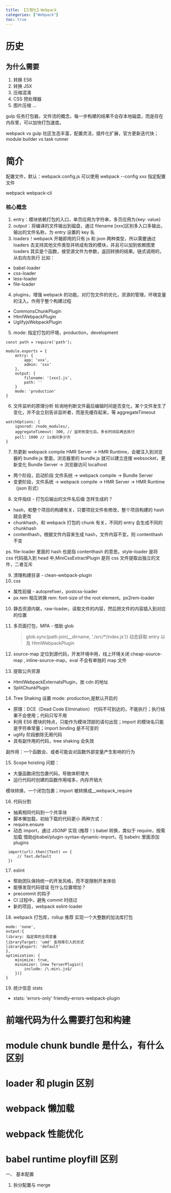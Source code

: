 ```yaml
---
title: 【工程化】Webpack
categories: ["Webpack"]
toc: true
---
```


# 历史

## 为什么需要

1. 转换 ES6
2. 转换 JSX
3. 压缩混淆
4. CSS 预处理器
5. 图片压缩
   ...

gulp 任务打包器，文件流的概念，每一步构建的结果不会存本地磁盘，而是存在内存里，可以加快打包速度。

webpack vs gulp 社区生态丰富，配置灵活，插件化扩展，官方更新迭代快；module builder vs task runner

# 简介

配置文件，默认：webpack.config.js
可以使用 webpack --config xxx 指定配置文件

webpack
webpack-cli

### 核心概念

1. entry：模块依赖打包的入口，单页应用为字符串，多页应用为{key: value}
2. output：将编译的文件输出到磁盘，通过 filename [xxx]区别多入口多输出，输出的文件名称，为 entry 设置的 key 名
3. loaders！webpack 开箱即用的只有 js 和 json 两种类型，所以需要通过 loaders 去支持其他文件类型并转成有效的模块，并且可以加到依赖图里
   loaders 其实是个函数，接受源文件为参数，返回转换的结果。链式调用的，从右向左执行
   比如：

- babel-loader
- css-loader
- less-loader
- file-loader

4. plugins，增强 webpack 的功能，对打包文件的优化，资源的管理，环境变量的注入。作用于整个构建过程

- CommonsChunkPlugin
- HtmlWebpackPlugin
- UglifyjsWebpackPlugin

5. mode: 指定打包的环境，production，development

```
const path = require('path');

module.exports = {
    entry: {
        app: 'xxx',
        admin: 'sss'
    },
    output: {
        filename: '[xxx].js',
        path: ''
    }
    mode: 'production'
}

```

6. 文件监听的原理分析
   轮询地判断文件最后编辑时间是否变化，某个文件发生了变化，并不会立刻告诉监听者，而是先缓存起来，等 aggregateTimeout

```
watchOptions: {
    ignored: /node_modules/,
    aggregateTimeout: 300, // 监听到变化后，多长时间后再去执行
    poll: 1000 // 1s询问多少次
}
```

7. 热更新
   webpack compile
   HMR Server -> HMR Runtime，会被注入到浏览器的 bundle.js 里面，浏览器里的 bundle.js 就可以建立连接 websocket，更新变化
   Bundle Server -> 浏览器访问 localhost

- 两个阶段，启动阶段 文件系统 -> webpack compile -> Bundle Server
- 变更阶段，文件系统 -> webpack compile -> HMR Server -> HMR Runtime （json 形式）

8. 文件指纹 - 打包后输出的文件名后缀
   怎样生成的？

- hash，和整个项目的构建有关，只要项目文件有修改，整个项目构建的 hash 就会更改
- chunkhash，和 webpack 打包的 chunk 有关，不同的 entry 会生成不同的 chunkhash
- contenthash，根据文件内容来生成 hash，文件内容不变，则 contenthash 不变

ps. file-loader 里面的 hash 也是指 contenthash 的意思。style-loader 是将 css 代码插入到 head 中,MiniCssExtractPlugin 是将 css 文件提取出独立的文件，二者互斥

9. 清理构建目录 - clean-webpack-plugin
10. css

- 属性前缀 - autoprefixer，postcss-loader
- px rem 相互转换 rem: font-size of the root element。px2rem-loader

10. 静态资源内联，raw-loader。读取文件的内容，然后把文件的内容插入到对应的位置

11. 多页面打包，MPA - 借助 glob

    > glob.sync(path.join(\_\_dirname, './src/\*/index.js'))
    > 动态获取 entry 以及 HtmlWebpackPlugin

12. source-map 定位到源代码，开发环境中用，线上环境关闭
    cheap-source-map , inline-source-map，eval 不会有单独的 map 文件

13. 提取公共资源

- HtmlWebpackExternalsPlugin，放 cdn 的地址
- SplitChunkPlugin

14. Tree Shaking
    设置 mode: production,是默认开启的

- 原理：DCE（Dead Code Elimination）
  代码不可到达的，不能执行；执行结果不会使用；代码只写不用
- 利用 ES6 模块的特点，只能作为模块顶部的语句出现；import 的模块名只能是字符串常量；import binding 是不可变的
- uglify 阶段删除无用代码
- 具有副作用的代码，tree shaking 会失效

副作用：一个函数会、或者可能会对函数外部变量产生影响的行为

15. Scope hoisting
    问题：

- 大量函数闭包包裹代码，导致体积增大
- 运行代码时创建的函数作用域多，内存开销大

模块转换，一个闭包包裹；import 被转换成\_\_webpack_require

16. 代码分割

- 抽离相同代码到一个共享块
- 脚本懒加载，初始下载的代码更小
  两种方式：
- require.ensure
- 动态 import，通过 JSONP 实现 (推荐！) babel 转换，类似于 require，按需加载
  借助@babel/plugin-syntax-dynamic-import，在 babelrc 里面添加 plugins

```
 import(url).then((Text) => {
     // Text.default
 })
```

17. eslint

- 帮助团队保持统一的开发风格，而不是限制开发体验
- 能够发现代码错误
  在什么位置增加？
- precommit 的钩子
- CI 过程中，避免 commit 时绕过
- 新的项目，webpack eslint-loader

18. webpack 打包库，rollup 推荐
    实现一个大整数的加法库打包

```
mode: 'none',
output:{
library: 指定库的全局变量
libraryTarget: 'umd' 支持库引入的方式
libraryExport: 'default'
},
optimization: {
    minimize: true,
    minimizer: [new TerserPlugin({
        include: /\.min\.js$/
    })]
}
```

19. 统计信息 stats

- stats: 'errors-only'
  friendly-errors-webpack-plugin

# 前端代码为什么需要打包和构建

# module chunk bundle 是什么，有什么区别

# loader 和 plugin 区别

# webpack 懒加载

# webpack 性能优化

# babel runtime ployfill 区别

一、 基本配置

1. 拆分配置与 merge
